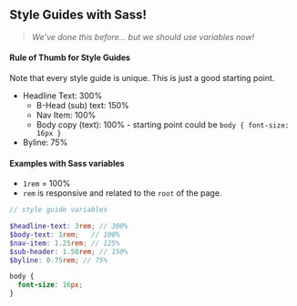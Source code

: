 ## Style Guides with Sass!

> *We've done this before... but we should use variables now!*

#### Rule of Thumb for Style Guides

Note that every style guide is unique. This is just a good starting point.

  * Headline Text: 300%
	* B-Head (sub) text: 150%
	* Nav Item: 100%
	* Body copy (text): 100% - starting point could be `body { font-size: 16px }`
  * Byline: 75%

#### Examples with Sass variables

* `1rem` = 100%
* `rem` is responsive and related to the `root` of the page.

```scss
// style guide variables

$headline-text: 3rem; // 300%
$body-text: 1rem;   // 100%
$nav-item: 1.25rem; // 125%
$sub-header: 1.50rem; // 150%
$byline: 0.75rem; // 75%

body {
  font-size: 16px;
}
```
